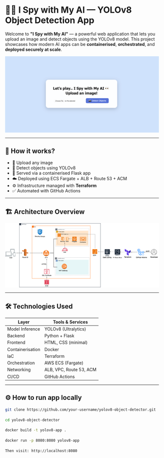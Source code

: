 # 🕵️‍♂️  I Spy with My AI — YOLOv8 Object Detection App

Welcome to **"I Spy with My AI"** — a powerful web application that lets you upload an image and detect objects using the YOLOv8 model. This project showcases how modern AI apps can be **containerised**, **orchestrated**, and **deployed securely at scale**.

![App UI](images/app-ui.png)

---

## 🚀 How it works?

- 📸 Upload any image
- 🧠 Detect objects using YOLOv8
- 🔁 Served via a containerised Flask app
- ☁️ Deployed using ECS Fargate + ALB + Route 53 + ACM
- ⚙️ Infrastructure managed with **Terraform**
- ✅ Automated with GitHub Actions

---

## 🏗️ Architecture Overview

![Architecture](images/architecture.png)

---

## 🛠️ Technologies Used

| Layer             | Tools & Services                                      |
|------------------|--------------------------------------------------------|
| Model Inference  | YOLOv8 (Ultralytics)                                   |
| Backend          | Python + Flask                                         |
| Frontend         | HTML, CSS (minimal)                                    |
| Containerisation | Docker                                                 |
| IaC              | Terraform                                              |
| Orchestration    | AWS ECS (Fargate)                                      |
| Networking       | ALB, VPC, Route 53, ACM                                |
| CI/CD            | GitHub Actions                                         |

---

## ⚙️ How to run app locally

```bash
git clone https://github.com/your-username/yolov8-object-detector.git  

cd yolov8-object-detector

docker build -t yolov8-app .

docker run -p 8080:8080 yolov8-app

Then visit: http://localhost:8080
